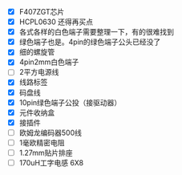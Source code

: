 - [x] F407ZGT芯片
- [x] HCPL0630 还得再买点
- [x] 各式各样的白色端子需要整理一下，有的很难找到
- [x] 绿色端子也是。4pin的绿色端子公头已经没了
- [x] 细的螺旋管
- [x] 4pin2mm白色端子
- [ ] 2平方电源线
- [x] 线路标签
- [x] 码盘线
- [x] 10pin绿色端子公投（接驱动器）
- [x] 元件收纳盒
- [x] 接插件
- [ ] 欧姆龙编码器500线
- [ ] 1毫欧精密电阻
- [ ] 1.27mm贴片排座
- [ ] 170uH工字电感 6X8
